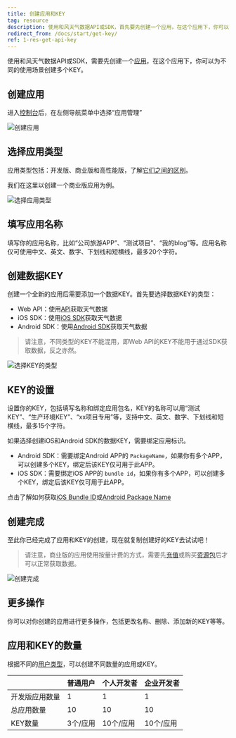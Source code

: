 ```yaml
---
title: 创建应用和KEY
tag: resource
description: 使用和风天气数据API或SDK，首先要先创建一个应用，在这个应用下，你可以为这个应用不同的使用场景创建多个KEY。本篇文档介绍如何快速的创建和风天气的应用和KEY。
redirect_from: /docs/start/get-key/
ref: 1-res-get-api-key
---
```


使用和风天气数据API或SDK，需要先创建一个[应用](/docs/resource/glossary/#application)，在这个应用下，你可以为不同的使用场景创建多个KEY。

## 创建应用

进入[控制台](https://console.qweather.com/)后，在左侧导航菜单中选择“应用管理”

![创建应用](/assets/images/content/get-key-1.png)

## 选择应用类型

应用类型包括：开发版、商业版和高性能版，了解[它们之间的区别](/help/general#biz-vs-free)。

我们在这里以创建一个商业版应用为例。

![选择应用类型](/assets/images/content/get-key-2.png)

## 填写应用名称

填写你的应用名称，比如“公司旅游APP”、“测试项目”、“我的blog”等。应用名称仅可使用中文、英文、数字、下划线和短横线，最多20个字符。

## 创建数据KEY

创建一个全新的应用后需要添加一个数据KEY。首先要选择数据KEY的类型：

- Web API：使用[API](/docs/api/)获取天气数据
- iOS SDK：使用[iOS SDK](/docs/ios-sdk/)获取天气数据
- Android SDK：使用[Android SDK](/docs/android-sdk/)获取天气数据

> 请注意，不同类型的KEY不能混用，即Web API的KEY不能用于通过SDK获取数据，反之亦然。

![选择KEY的类型](/assets/images/content/get-key-3.png)

## KEY的设置

设置你的KEY，包括填写名称和绑定应用包名，KEY的名称可以用“测试KEY”、“生产环境KEY”、“xx项目专用”等，支持中文、英文、数字、下划线和短横线，最多15个字符。

如果选择创建iOS和Android SDK的数据KEY，需要绑定应用标识。

* Android SDK：需要绑定Android APP的 `PackageName`，如果你有多个APP，可以创建多个KEY，绑定后该KEY仅可用于此APP。
* iOS SDK：需要绑定iOS APP的 `bundle id`，如果你有多个APP，可以创建多个KEY，绑定后该KEY仅可用于此APP。

点击了解如何获取[iOS Bundle ID](/docs/resource/glossary/#ios-bundle-identifier)或[Android Package Name](/docs/resource/glossary/#android-package-name)

## 创建完成

至此你已经完成了应用和KEY的创建，现在就复制创建好的KEY去试试吧！

> 请注意，商业版的应用使用按量计费的方式，需要先[充值](/help/buy/#top-up)或购买[资源包](/help/buy/#package)后才可以正常获取数据。

![创建完成](/assets/images/content/get-key-4.png)

## 更多操作

你可以对你创建的应用进行更多操作，包括更改名称、删除、添加新的KEY等等。

## 应用和KEY的数量

根据不同的[用户类型](/help/account/#account-type)，可以创建不同数量的应用或KEY。

|&nbsp;|普通用户|个人开发者|企业开发者|
|---|---|---|---|
|开发版应用数量|1|1|1|
|总应用数量|10|10|10|
|KEY数量|3个/应用|10个/应用|10个/应用|